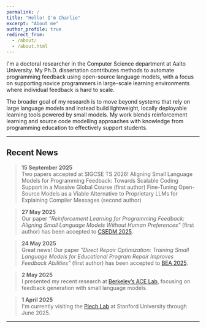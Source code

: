 ```yaml
---
permalink: /
title: "Hello! I'm Charlie"
excerpt: "About me"
author_profile: true
redirect_from: 
  - /about/
  - /about.html
---
```


I'm a doctoral researcher in the Computer Science department at Aalto University. My Ph.D. dissertation contributes methods to automate programming feedback using open-source language models, with a focus on supporting novice programmers in large-scale learning environments where individual feedback is hard to scale.

The broader goal of my research is to move beyond systems that rely on large language models and instead build lightweight, locally deployable learning tools powered by small models. My work blends reinforcement learning and source code modelling approaches with knowledge from programming education to effectively support students.


---

## Recent News

> **15 September 2025**  
> Two papers accepted at SIGCSE TS 2026!
> Aligning Small Language Models for Programming Feedback: Towards Scalable Coding Support in a Massive Global Course (first author)
> Fine-Tuning Open-Source Models as a Viable Alternative to Proprietary LLMs for Explaining Compiler Messages (second author)

> **27 May 2025**  
> Our paper *"Reinforcement Learning for Programming Feedback: Aligning Small Language Models Without Human Preferences"* (first author) has been accepted to [CSEDM 2025](https://sites.google.com/view/csedm-workshop-edm25/home).

> **24 May 2025**  
> Great news! Our paper *"Direct Repair Optimization: Training Small Language Models for Educational Program Repair Improves Feedback Abilities"* (first author) has been accepted to [BEA 2025](https://sig-edu.org/bea/2025).

> **2 May 2025**  
> I presented my recent research at [Berkeley’s ACE Lab](https://acelab.berkeley.edu/), focusing on feedback generation with small language models.

> **1 April 2025**  
> I'm currently visiting the [Piech Lab](https://piechlab.stanford.edu/) at Stanford University through June 2025.

---
